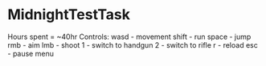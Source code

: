 # MidnightTestTask
 Hours spent = ~40hr
 Controls: 
wasd - movement
shift - run
space - jump
rmb - aim
lmb - shoot
1 - switch to handgun
2 - switch to rifle
r - reload
esc - pause menu
